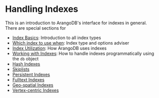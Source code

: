 Handling Indexes
================

This is an introduction to ArangoDB's interface for indexes in general.  
There are special sections for 

- [Index Basics](IndexBasics.md): Introduction to all index types
- [Which index to use when](WhichIndex.md): Index type and options adviser
- [Index Utilization](IndexUtilization.md): How ArangoDB uses indexes
- [Working with Indexes](WorkingWithIndexes.md): How to handle indexes
  programmatically using the `db` object
 - [Hash Indexes](Hash.md)
 - [Skiplists](Skiplist.md)
 - [Persistent Indexes](Persistent.md)
 - [Fulltext Indexes](Fulltext.md)
 - [Geo-spatial Indexes](Geo.md)
 - [Vertex-centric Indexes](VertexCentric.md)
